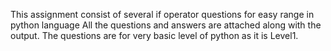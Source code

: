 This assignment consist of several if operator questions for easy range in python language 
All the questions and answers are attached along with the output.
The questions are for very basic level of python as it is Level1.
